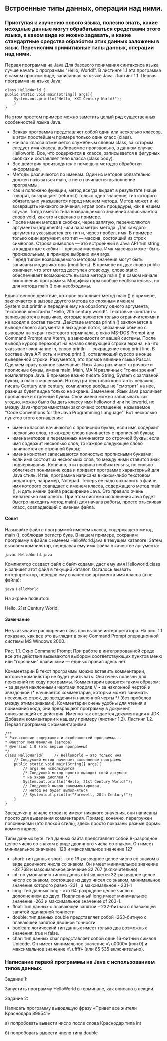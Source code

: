 ## Встроенные типы данных, операции над ними.

### Приступая к изучению нового языка, полезно знать, какие исходные данные могут обрабатываться средствами этого языка, в каком виде их можно задавать, и какие стандартные средства обработки этих данных заложены в язык. Перечислим примитивные типы данных, операции над ними. 

Первая программа на Java
Для базового понимания синтаксиса языка лучше начать с программы "Hello, World!". В листинге 1.1 эта программа в самом простом виде, записанная на языке Java.
Листинг 1.1. Первая программа на языке Java;
```
class HelloWorld {
public static void main(String[] args){ 
    System.out.println("Hello, XXI Century World!"); 
    } 
}
```

На этом простом примере можно заметить целый ряд существенных особенностей языка Java.
-	Всякая программа представляет собой один или несколько классов, в этом простейшем примере только один класс (class).
-	Начало класса отмечается служебным словом class, за которым следует имя класса, выбираемое произвольно, в данном случае Helloworld. Все, что содержится в классе, записывается в фигурных скобках и составляет тело класса (class body).
-	Все действия производятся с помощью методов обработки информации, 
-	Методы различаются по именам. Один из методов обязательно должен называться main, с него начинается выполнение программы. 
-	Как и положено функции, метод всегда выдает в результате (чаще говорят, возвращает (returns)) только одно значение, тип которого обязательно указывается перед именем метода. Метод может и не возвращать никакого значения, играя роль процедуры, как в нашем случае. Тогда вместо типа возвращаемого значения записывается слово void, как это и сделано в примере. 
-	После имени метода в скобках, через запятую, перечисляются аргументы (arguments) -или параметры метода. Для каждого аргумента указывается его тип и, через пробел, имя. В примере только один аргумент, его тип — массив, состоящий из строк символов. Строка символов — это встроенный в Java API тип string, а квадратные скобки — признак массива. Имя массива может быть произвольным, в примере выбрано имя args. 
-	Перед типом возвращаемого методом значения могут быть записаны модификаторы (modifiers). В примере их два: слово public означает, что этот метод доступен отовсюду; слово static обеспечивает возможность вызова метода main () в самом начале выполнения программы. Модификаторы вообще необязательны, но для метода main () они необходимы. 

Единственное действие, которое выполняет метод main () в примере, заключается в вызове другого метода со сложным именем System.out.println и передаче ему на обработку одного аргумента, текстовой константы "Hello, 2lth century world!". Текстовые константы записываются в кавычках, которые являются только ограничителями и не входят в состав текста.
Действие метода println () заключается в выводе своего аргумента в выходной поток, связанный обычно с выводом на экран текстового терминала, в окно MS-DOS Prompt или Command Prompt или Xterm, в зависимости от вашей системы. После вывода курсор переходит на начало следующей строки экрана, на что указывает окончание ln, слово println — сокращение слов print line. В составе Java API есть и метод print (), оставляющий курсор в конце выведенной строки. Разумеется, это прямое влияние языка Pascal.
Сделаем сразу важное замечание. Язык Java различает строчные и прописные буквы, имена main, Main, MAIN различны с "точки зрения" компилятора Java. В примере важно писать String, System с заглавной буквы, a main с маленькой. Но внутри текстовой константы неважно, писать Century или century, компилятор вообще не "смотрит" на нее, разница будет видна только на экране.
Замечание: Язык Java различает прописные и строчные буквы.
Свои имена можно записывать как угодно, можно было бы дать классу имя helloworid или helloworid, но между Java-программистами заключено соглашение, называемое "Code Conventions for the Java Programming Language".
Вот несколько пунктов этого соглашения:
-	имена классов начинаются с прописной буквы; если имя содержит несколько слов, то каждое слово начинается с прописной буквы; 
-	имена методов и переменных начинаются со строчной буквы; если имя содержит несколько слов, то каждое следующее слово начинается со строчной буквы; 
-	имена констант записываются полностью прописными буквами; если имя состоит из нескольких слов, то между ними ставится знак подчеркивания. 
Конечно, эти правила необязательны, но сильно облегчают понимание кода и придают программе характерный для Java стиль.
Итак, программа написана в каком-либо текстовом редакторе, например, Notepad. Теперь ее надо сохранить в файле, имя которого совпадает с именем класса, содержащего метод main (), и дать имени файла расширение Java. Это правило очень желательно выполнять. При этом система исполнения Java будет быстро находить метод main() для начала работы, просто отыскивая класс, совпадающий с именем файла.

#### Совет

Называйте файл с программой именем класса, содержащего метод main (), соблюдая регистр букв. 
В нашем примере, сохраним программу в файле с именем HelloWorld.java в текущем каталоге. Затем вызовем компилятор, передавая ему имя файла в качестве аргумента:

`javac HelloWorld.java`

Компилятор создаст файл с байт-кодами, даст ему имя Helloworid.class и запишет этот файл в текущий каталог.
Осталось вызвать интерпретатор, передав ему в качестве аргумента имя класса (а не файла):

`java HelloWorld`

На экране появится:

Hello, 21st Century World!

#### Замечание
Не указывайте расширение class при вызове интерпретатора.
На рис. 1.1 показано, как все это выглядит в окне Command Prompt операционной системы MS Windows 2000.
 
Рис. 1.1. Окно  Command Prompt
При работе в интегрированной среде все эти действия вызываются выбором соответствующих пунктов меню или "горячими" клавишами — единых правил здесь нет.

Комментарии
В текст программы можно вставить комментарии, которые компилятор не будет учитывать. Они очень полезны для пояснений по ходу программы. Комментарии вводятся таким образом: 
•	за двумя наклонными чертами подряд // 
•	за наклонной чертой и звездочкой /* начинается комментарий, который может занимать несколько строк, до звездочки и наклонной черты */ (без пробелов между этими знаками). 
Комментарии очень удобны для чтения и понимания кода, они превращают программу в документ, описывающий ее действия. Именно так создается документация к JDK.
Добавим комментарии к нашему примеру (листинг 1.2).
Листинг 1.2. Первая программа с комментариями
```
/**
* Разъяснение содержания и особенностей программы...
* @author Имя Фамилия (автора)
* @version 1.0 (это версия программы)
*/
class HelloWorld{     // HelloWorld — это только имя 
    // Следующий метод начинает выполнение программы 
    public static void main(String[] args){   
        // args не используются 
        /* Следующий метод просто выводит свой аргумент
        * на экран дисплея */
        System.out.println("Hello, 21st Century World!"); 
        // Следующий вызов закомментирован, 
        // метод не будет выполняться
        // System.out.println("Farewell, 20th Century!"); 
    } 
}
```
Звездочки в начале строк не имеют никакого значения, они написаны просто для выделения комментария. Пример, конечно, перегружен пояснениями (это плохой стиль), здесь просто показаны разные формы комментариев.

Типы данных
byte: тип данных байта представляет собой 8-разрядное целое число со знаком в виде двоичного числа со знаком. Он имеет минимальное значение -128 и максимальное значение 127
-	short: тип данных short - это 16-разрядное целое число со знаком в виде двоичного числа со знаком. Он имеет минимальное значение -32 768 и максимальное значение 32 767 (включительно)
-	int: по умолчанию типом данных int является 32-разрядное целое число со знаком, состоящее из двух чисел со знаком, минимальное значение которого равно -231 , а максимальное - 231-1
-	long: тип данных long - это 64-разрядное целое число с дополнением до двух. Подписанный long имеет минимальное значение -263 и максимальное значение of 263-1. 
-	float: тип данных с плавающей запятой – 232-битная с плавающей запятой одинарной точности
-	double: тип данных double представляет собой -263-битную с плавающей запятой двойной точности.
-	boolean: логический тип данных имеет только два возможных значения: true и false.
-	char: тип данных char представляет собой один 16-битный символ Unicode. Он имеет минимальное значение «\ u0000» (или 0) и максимальное значение «\ uffff» (или 65 535 включительно).




### Написание первой программы на Java c использованием типов данных.
Задание 1:

Запустить программу HelloWorld в терминале, как описано в лекции.

Задание 2:

Написать программу выводящую фразу «Привет все жители Краснодара 899541»

а) попробовать вывести число после слова Краснодар типа int

б) попробовать вывести число типа double
